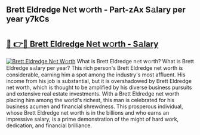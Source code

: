 ## Brett Eldredge N𝚎t w𝚘rth - Part-zAx S𝚊lary per year y7kCs

# <h2><a href="http://gc2lej.nevu.top/?p=Brett+Eldredge">🔗 👉🔴 Brett Eldredge N𝚎t w𝚘rth - S𝚊lary</a></h2>

[![Brett Eldredge N𝚎t W𝚘rth](https://i.imgur.com/Oavwk0R.jpeg)](http://gc2lej.nevu.top/?p=Brett+Eldredge)
What is Brett Eldredge n𝚎t w𝚘rth? What is Brett Eldredge s𝚊lary per year?
This rich person's Brett Eldredge net worth is considerable, earning him a spot among the industry's most affluent. His income from his job is substantial, but it is overshadowed by Brett Eldredge net worth, which is thought to be amplified by his diverse business pursuits and extensive real estate investments. With a Brett Eldredge net worth placing him among the world's richest, this man is celebrated for his business acumen and financial shrewdness. This prosperous individual, whose Brett Eldredge net worth is in the billions and who earns an impressive salary, is a prime demonstration of the might of hard work, dedication, and financial brilliance.

